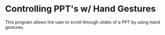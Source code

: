 # Controlling PPT's w/ Hand Gestures
This program allows the user to scroll through slides of a PPT by using hand gestures.
